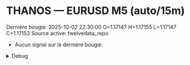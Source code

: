# THANOS — EURUSD M5 (auto/15m)
Dernière bougie: 2025-10-02 22:30:00  O=1.17147  H=1.17155  L=1.17147  C=1.17153
Source active: twelvedata_repo

- Aucun signal sur la dernière bougie.

<details><summary>Debug</summary>

- TD_API_KEY manquant.

</details>